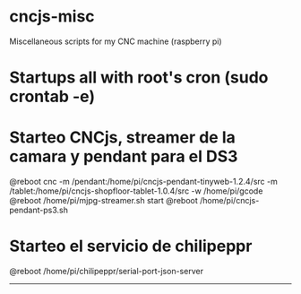 # cncjs-misc

Miscellaneous scripts for my CNC machine (raspberry pi)



# Startups all with root's cron (sudo crontab -e)

# Starteo CNCjs, streamer de la camara y pendant para el DS3
@reboot cnc -m /pendant:/home/pi/cncjs-pendant-tinyweb-1.2.4/src -m /tablet:/home/pi/cncjs-shopfloor-tablet-1.0.4/src -w /home/pi/gcode
@reboot /home/pi/mjpg-streamer.sh start
@reboot /home/pi/cncjs-pendant-ps3.sh

# Starteo el servicio de chilipeppr
@reboot /home/pi/chilipeppr/serial-port-json-server

---------



